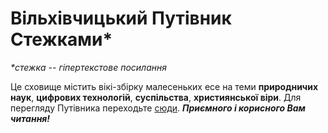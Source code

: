 # Вільхівчицький Путівник Стежками*
_*стежка -- гіпертекстове посилання_

Це сховище містить вікі-збірку малесеньких есе на теми **природничих наук**, **цифрових технологій**, **суспільства**, **християнської віри**. Для перегляду Путівника переходьте [сюди](https://github.com/masliukh/vps/wiki). _**Приємного і корисного Вам читання!**_
